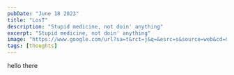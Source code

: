 ```yaml
---
pubDate: "June 18 2023"
title: "LosT"
description: "Stupid medicine, not doin' anything"
excerpt: "Stupid medicine, not doin' anything"
image: "https://www.google.com/url?sa=t&rct=j&q=&esrc=s&source=web&cd=&cad=rja&uact=8&ved=2ahUKEwjJ0pi158r_AhW8cGwGHdrGCjEQ3yx6BAgiEAI&url=https%3A%2F%2Fwww.youtube.com%2Fwatch%3Fv%3D1cGSUgX6JTU&usg=AOvVaw2dpoLCpP9T1argxZzGUn-4&opi=89978449"
tags: [thoughts]
---
```


hello there
